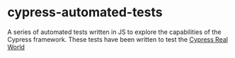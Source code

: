 # cypress-automated-tests


A series of automated tests written in JS to explore the capabilities of the Cypress framework. These tests have been written to test the [Cypress Real World](https://github.com/cypress-io/cypress-realworld-app)